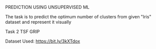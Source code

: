 PREDICTION USING UNSUPERVISED ML

The task is to predict the optimum number of clusters from given "Iris" dataset and represent it visually

Task 2 TSF GRIP

Dataset Used: https://bit.ly/3kXTdox